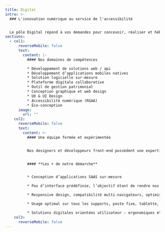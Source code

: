```yaml
---
title: Digital
intro: >-
  ### L'innovation numérique au service de l'accessibilité


  Le pôle Digital répond à vos demandes pour concevoir, réaliser et héberger vos solutions digitales. Notre point fort : une expertise en accessibilité numérique. Nous imaginons des dispositifs universels en matière de solution numérique d’accessibilité. Afin de répondre à vos besoins, nous concevons des outils numériques sur-mesure.
sections:
  - col1:
      reverseMobile: false
      text:
        content: |-
          #### Nos domaines de compétences

          * Développement de solutions web / api
          * Développement d’applications mobiles natives
          * Solution logicielle sur-mesure
          * Plateforme digitale collaborative
          * Outil de gestion patrimonial
          * Conception graphique et web design
          * UX & UI Design
          * Accessibilité numérique (RGAA)
          * Éco-conception
      image:
        url: ""
    col2:
      reverseMobile: false
      text:
        content: >-
          #### Une équipe formée et expérimentée


          Nos designers et développeurs front-end possèdent une expertise forte et proposent nativement des livrables à haut niveau de compatibilité avec les critères du WCAG de niveau A et AA.


          #### **Les + de notre démarche**


          * Conception d’applications SAAS sur-mesure

          * Pas d’interface prédéfinie, l’objectif étant de rendre nos solutions logicielles calibrées selon les besoins et le moins hermétique aux changements

          * Responsive design, compatibilité multi-navigateurs, optimisations des ressources média et scripts

          * Usage optimal sur tous les supports, poste fixe, tablette, smartphone et navigateurs de dernières générations

          * Solutions digitales orientées utilisateur : ergonomiques et intuitives
    col3:
      reverseMobile: false
---
```

